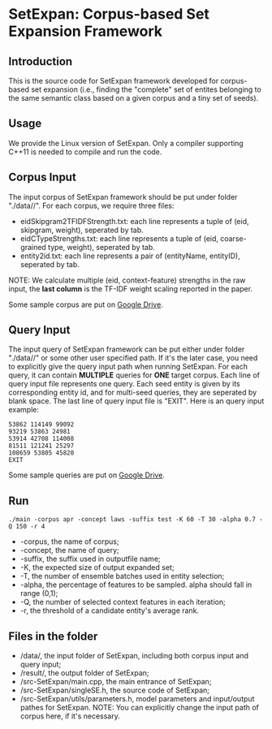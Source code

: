 # SetExpan: Corpus-based Set Expansion Framework


## Introduction

This is the source code for SetExpan framework developed for corpus-based set expansion (i.e., finding the "complete" set of entites belonging to the same semantic class based on a given corpus and a tiny set of seeds). 


## Usage

We provide the Linux version of SetExpan. Only a compiler supporting C++11 is needed to compile and run the code. 

## Corpus Input 

The input corpus of SetExpan framework should be put under folder "./data/<CorpusName>/". For each corpus, we require three files: 

* eidSkipgram2TFIDFStrength.txt: each line represents a tuple of (eid, skipgram, weight), seperated by tab. 
* eidCTypeStrengths.txt: each line represents a tuple of (eid, coarse-grained type, weight), seperated by tab. 
* entity2id.txt: each line represents a pair of (entityName, entityID), seperated by tab. 

NOTE: We calculate multiple (eid, context-feature) strengths in the raw input, the **last column** is the TF-IDF weight scaling reported in the paper. 

Some sample corpus are put on [Google Drive](https://drive.google.com/open?id=0B--ZKWD8ahE4TmhuMndURVlVaG8).

## Query Input

The input query of SetExpan framework can be put either under folder "./data/<CorpusName>/" or some other user specified path. If it's the later case, you need to explicitly give the query input path when running SetExpan. For each query, it can contain **MULTIPLE** queries for **ONE** target corpus. Each line of query input file represents one query. Each seed entity is given by its corresponding entity id, and for multi-seed queries, they are seperated by blank space. The last line of query input file is "EXIT". Here is an query input example:

```
53862 114149 99092
93219 53863 24981
53914 42708 114008
81511 121241 25297
108659 53805 45820
EXIT
```

Some sample queries are put on [Google Drive](https://drive.google.com/open?id=0B--ZKWD8ahE4TmhuMndURVlVaG8).


## Run

```
./main -corpus apr -concept laws -suffix test -K 60 -T 30 -alpha 0.7 -Q 150 -r 4
```

* -corpus, the name of corpus;
* -concept, the name of query;
* -suffix, the suffix used in outputfile name;
* -K, the expected size of output expanded set;
* -T, the number of ensemble batches used in entity selection;
* -alpha, the percentage of features to be sampled. alpha should fall in range (0,1);
* -Q, the number of selected context features in each iteration;
* -r, the threshold of a candidate entity's average rank. 

## Files in the folder

* /data/, the input folder of SetExpan, including both corpus input and query input;
* /result/, the output folder of SetExpan;
* /src-SetExpan/main.cpp, the main entrance of SetExpan;
* /src-SetExpan/singleSE.h, the source code of SetExpan;
* /src-SetExpan/utils/parameters.h, model parameters and input/output pathes for SetExpan. NOTE: You can explicitly change the input path of corpus here, if it's necessary. 


